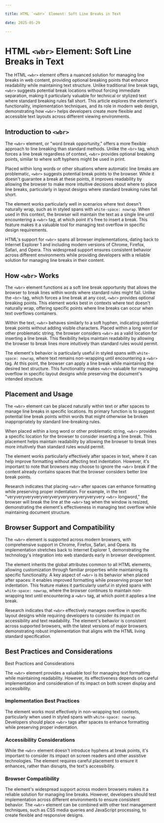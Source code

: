 ```yaml
---

title: HTML `<wbr>` Element: Soft Line Breaks in Text

date: 2025-05-29

---
```



# HTML `<wbr>` Element: Soft Line Breaks in Text

The HTML `<wbr>` element offers a nuanced solution for managing line breaks in web content, providing optional breaking points that enhance readability while maintaining text structure. Unlike traditional line break tags, `<wbr>` suggests potential break locations without forcing immediate separation, making it particularly valuable for technical or stylized text where standard breaking rules fall short. This article explores the element's functionality, implementation techniques, and its role in modern web design, demonstrating how `<wbr>` helps developers create more flexible and accessible text layouts across different viewing environments.


## Introduction to `<wbr>`

The `<wbr>` element, or "word break opportunity," offers a more flexible approach to line breaking than standard methods. Unlike the `<br>` tag, which forces a line break regardless of context, `<wbr>` provides optional breaking points, similar to where soft hyphens might be used in print.

Placed within long words or other situations where automatic line breaks are problematic, `<wbr>` suggests potential break points to the browser. While it doesn't guarantee a break at these points, it improves readability by allowing the browser to make more intuitive decisions about where to place line breaks, particularly in layout designs where standard breaking rules fall short.

The element works particularly well in scenarios where text doesn't naturally wrap, such as in styled spans with `white-space: nowrap`. When used in this context, the browser will maintain the text as a single line until encountering a `<wbr>` tag, at which point it's free to insert a break. This feature makes it a valuable tool for managing text overflow in specific design requirements.

HTML's support for `<wbr>` spans all browser implementations, dating back to Internet Explorer 1 and including modern versions of Chrome, Firefox, Safari, and Opera. This widespread support ensures consistent behavior across different environments while providing developers with a reliable solution for managing line breaks in their content.


## How `<wbr>` Works

The `<wbr>` element functions as a soft line break opportunity that allows the browser to break lines within words where standard rules might fail. Unlike the `<br>` tag, which forces a line break at any cost, `<wbr>` provides optional breaking points. This element works best in contexts where text doesn't naturally wrap, offering specific points where line breaks can occur when text overflows containers.

Within the text, `<wbr>` behaves similarly to a soft hyphen, indicating potential break points without adding visible characters. Placed within a long word or other problematic string, the browser considers `<wbr>` as a valid location for inserting a line break. This flexibility helps maintain readability by allowing the browser to break lines more intuitively than standard rules would permit.

The element's behavior is particularly useful in styled spans with `white-space: nowrap`, where text remains non-wrapping until encountering a `<wbr>` tag. At this point, the browser can apply a line break while maintaining the desired text structure. This functionality makes `<wbr>` valuable for managing overflow in specific layout designs while preserving the document's intended structure.


## Placement and Usage

The `<wbr>` element can be placed naturally within text or after spaces to manage line breaks in specific locations. Its primary function is to suggest potential line break points within words that might otherwise be broken inappropriately by standard line-breaking rules.

When placed within a long word or other problematic string, `<wbr>` provides a specific location for the browser to consider inserting a line break. This placement helps maintain readability by allowing the browser to break lines more intuitively than standard rules would permit.

The element works particularly effectively after spaces in text, where it can help improve formatting without affecting text indentation. However, it's important to note that browsers may choose to ignore the `<wbr>` break if the content already contains spaces that the browser considers better line break points.

Research indicates that placing `<wbr>` after spaces can enhance formatting while preserving proper indentation. For example, in the text "veryveryveryveryveryveryveryveryveryveryvery `<wbr>` longword," the browser will break the line at the `<wbr>` tag when the window is resized, demonstrating the element's effectiveness in managing text overflow while maintaining document structure.


## Browser Support and Compatibility

The `<wbr>` element is supported across modern browsers, with comprehensive support in Chrome, Firefox, Safari, and Opera. Its implementation stretches back to Internet Explorer 1, demonstrating the technology's integration into web standards early in browser development.

The element inherits the global attributes common to all HTML elements, allowing customization through familiar properties while maintaining its specific functionality. A key aspect of `<wbr>` is its behavior when placed after spaces: it enables improved formatting while preserving proper text indentation. This feature makes it particularly useful in styled spans with `white-space: nowrap`, where the browser continues to maintain non-wrapping text until encountering a `<wbr>` tag, at which point it applies a line break.

Research indicates that `<wbr>` effectively manages overflow in specific layout designs while requiring developers to consider its impact on accessibility and text readability. The element's behavior is consistent across supported browsers, with the latest versions of major browsers demonstrating robust implementation that aligns with the HTML living standard specification.


## Best Practices and Considerations

Best Practices and Considerations

The `<wbr>` element provides a valuable tool for managing text formatting while maintaining readability. However, its effectiveness depends on careful implementation and consideration of its impact on both screen display and accessibility.


### Implementation Best Practices

The element works most effectively in non-wrapping text contexts, particularly when used in styled spans with `white-space: nowrap`. Developers should place `<wbr>` tags after spaces to enhance formatting while preserving proper indentation.


### Accessibility Considerations

While the `<wbr>` element doesn't introduce hyphens at break points, it's important to consider its impact on screen readers and other assistive technologies. The element requires careful placement to ensure it enhances, rather than disrupts, the text's accessibility.


### Browser Compatibility

The element's widespread support across modern browsers makes it a reliable solution for managing line breaks. However, developers should test implementation across different environments to ensure consistent behavior. The `<wbr>` element can be combined with other text management techniques, such as CSS media queries and JavaScript processing, to create flexible and responsive designs.


